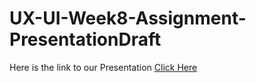# UX-UI-Week8-Assignment-PresentationDraft

Here is the link to our Presentation 
[Click Here ](https://www.canva.com/design/DAFIIectt20/7PqwR9kSu3qOKE7VHtZUXQ/edit?utm_content=DAFIIectt20&utm_campaign=designshare&utm_medium=link2&utm_source=sharebutton)
